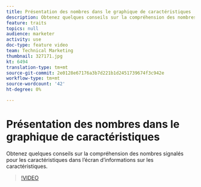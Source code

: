 ```yaml
---
title: Présentation des nombres dans le graphique de caractéristiques
description: Obtenez quelques conseils sur la compréhension des nombres signalés pour les caractéristiques dans l’écran d’informations sur les caractéristiques.
feature: traits
topics: null
audience: marketer
activity: use
doc-type: feature video
team: Technical Marketing
thumbnail: 327171.jpg
kt: 6494
translation-type: tm+mt
source-git-commit: 2e0128e67176a3b7d221b1d2451739674f3c942e
workflow-type: tm+mt
source-wordcount: '42'
ht-degree: 0%

---
```



# Présentation des nombres dans le graphique de caractéristiques

Obtenez quelques conseils sur la compréhension des nombres signalés pour les caractéristiques dans l’écran d’informations sur les caractéristiques.

>[!VIDEO](https://video.tv.adobe.com/v/327171/?quality=12&learn=on)
